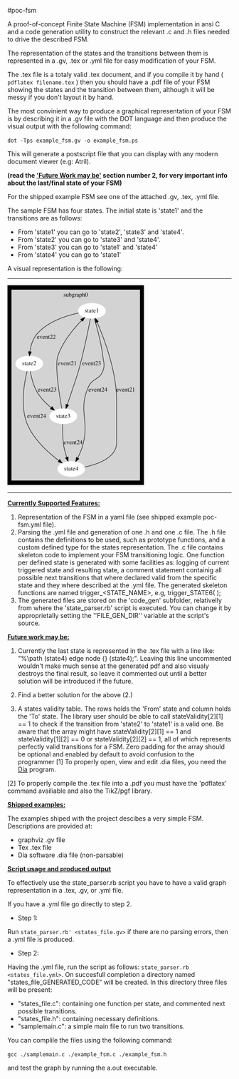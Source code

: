#poc-fsm

A proof-of-concept Finite State Machine (FSM) implementation in ansi C and a code generation utility to construct the relevant .c and .h files needed to drive the described FSM.

The representation of the states and the transitions between them is represented in a .gv, .tex or .yml file for easy modification of your FSM.

The .tex file is a totaly valid .tex document, and if you compile it by hand ( `pdflatex filename.tex` ) then you should have a .pdf file of your FSM showing the states and the transition between them, although it will be messy if you don't layout it by hand.

The most convinient way to produce a graphical representation of your FSM is by describing it in a .gv file with the DOT language and then produce the visual output with the following command:

`dot -Tps example_fsm.gv -o example_fsm.ps`

This will generate a postscript file that you can display with any modern document viewer (e.g: Atril).

**(read the <u>'Future Work may be'</u> section number 2, for very important info about the last/final state of your FSM)**

For the shipped example FSM see one of the attached .gv, .tex, .yml file.

The sample FSM has four states. The initial state is 'state1' and the transitions are as follows:

  * From 'state1' you can go to 'state2', 'state3' and 'state4'.
  * From 'state2' you can go to 'state3' and 'state4'.
  * From 'state3' you can go to 'state1' and 'state4'
  * From 'state4' you can go to 'state1'

A visual representation is the following:

***
![Alt text](example_fsm.jpg)
***

<u>**Currently Supported Features:**</u>

 1. Representation of the FSM in a yaml file (see shipped example poc-fsm.yml file).
 2. Parsing the .yml file and generation of one .h and one .c file. The .h file contains the definitions to be used, such as prototype functions, and a custom defined type for the states representation. The .c file contains skeleton code to implement your FSM transitioning logic. One function per defined state is generated with some facilities as: logging of current triggered state and resulting state, a comment statement containig all possible next transitions that where declared valid from the specific state and they where described at the .yml file. The generated skeleton functions are named trigger_<STATE_NAME\>, e.g, trigger_STATE6( );
 3. The generated files are stored on the 'code_gen' subfolder, relativelly from where the 'state_parser.rb' script is executed. You can change it by approprietally setting the ''FILE_GEN_DIR'' variable at the script's source.

<u>**Future work may be:**</u>

1. Currently the last state is represented in the .tex file with a line like: "%\path (state4) edge node {} (state4);". Leaving this line uncommented wouldn't make much sense at the generated pdf and also visualy destroys the final result, so leave it commented out until a better solution will be introduced if the future.

2. Find a better solution for the above (2.)

3. A states validity table. The rows holds the 'From' state and column holds the 'To' state. The library user should be able to call stateValidity[2][1] == 1 to check if the transition from 'state2' to 'state1' is a valid one. Be aware that the array might have stateValidity[2][1] == 1 and stateValidity[1][2] == 0 or stateValidity[2][2] == 1, all of which represents perfectly valid transitions for a FSM. Zero padding for the array should be optional and enabled by default to avoid confusion to the programmer
[1] To properly open, view and edit .dia files, you need the [Dia](http://live.gnome.org/Dia) program.

[2] To properly compile the .tex file into a .pdf you must have the 'pdflatex' command availiable and also the TikZ/pgf library.

<u>**Shipped examples:**</u>

The examples shiped with the project descibes a very simple FSM. Descriptions are provided at:

  * graphviz .gv file
  * Tex .tex file
  * Dia software .dia file (non-parsable)



<u>**Script usage and produced output**</u>

To effectively use the state_parser.rb script you have to have a valid graph representation in a .tex, .gv, or .yml file.

If you have a .yml file go directly to step 2.

  * Step 1:

Run `state_parser.rb' <states_file.gv>` if there are no parsing errors, then a .yml file is produced.

  * Step 2:

Having the .yml file, run the script as follows: `state_parser.rb <states_file.yml>`. On succesfull completion a directory named "states_file_GENERATED_CODE" will be created. In this directory three files will be present:

  * "states_file.c": containing one function per state, and commented next possible transitions.
  * "states_file.h": containing necessary definitions.
  *  "samplemain.c": a simple main file to run two transitions.

You can complile the files using the following command:

`gcc ./samplemain.c ./example_fsm.c ./example_fsm.h`

and test the graph by running the a.out executable.


